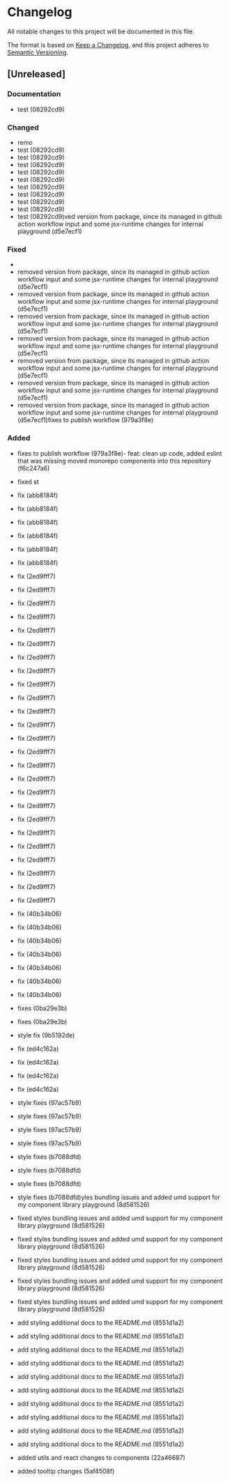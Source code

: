 # Changelog

All notable changes to this project will be documented in this file.

The format is based on [Keep a Changelog](https://keepachangelog.com/en/1.0.0/),
and this project adheres to [Semantic Versioning](https://semver.org/spec/v2.0.0.html).

## [Unreleased]


### Documentation

- test (08292cd9)

### Changed

- remo
- test (08292cd9)
- test (08292cd9)
- test (08292cd9)
- test (08292cd9)
- test (08292cd9)
- test (08292cd9)
- test (08292cd9)
- test (08292cd9)
- test (08292cd9)
- test (08292cd9)ved version from package, since its managed in github action workflow input and some jsx-runtime changes for internal playground (d5e7ecf1)

### Fixed

- 
- removed version from package, since its managed in github action workflow input and some jsx-runtime changes for internal playground (d5e7ecf1)
- removed version from package, since its managed in github action workflow input and some jsx-runtime changes for internal playground (d5e7ecf1)
- removed version from package, since its managed in github action workflow input and some jsx-runtime changes for internal playground (d5e7ecf1)
- removed version from package, since its managed in github action workflow input and some jsx-runtime changes for internal playground (d5e7ecf1)
- removed version from package, since its managed in github action workflow input and some jsx-runtime changes for internal playground (d5e7ecf1)
- removed version from package, since its managed in github action workflow input and some jsx-runtime changes for internal playground (d5e7ecf1)
- removed version from package, since its managed in github action workflow input and some jsx-runtime changes for internal playground (d5e7ecf1)fixes to publish workflow (979a3f8e)

### Added

- fixes to publish workflow (979a3f8e)- feat: clean up code, added eslint that was missing moved monorepo components into this repository (f6c247a6)

- fixed st
- fix (abb8184f)
- fix (abb8184f)
- fix (abb8184f)
- fix (abb8184f)
- fix (abb8184f)
- fix (abb8184f)
- fix (2ed9fff7)
- fix (2ed9fff7)
- fix (2ed9fff7)
- fix (2ed9fff7)
- fix (2ed9fff7)
- fix (2ed9fff7)
- fix (2ed9fff7)
- fix (2ed9fff7)
- fix (2ed9fff7)
- fix (2ed9fff7)
- fix (2ed9fff7)
- fix (2ed9fff7)
- fix (2ed9fff7)
- fix (2ed9fff7)
- fix (2ed9fff7)
- fix (2ed9fff7)
- fix (2ed9fff7)
- fix (2ed9fff7)
- fix (2ed9fff7)
- fix (2ed9fff7)
- fix (2ed9fff7)
- fix (2ed9fff7)
- fix (2ed9fff7)
- fix (2ed9fff7)
- fix (2ed9fff7)
- fix (40b34b06)
- fix (40b34b06)
- fix (40b34b06)
- fix (40b34b06)
- fix (40b34b06)
- fix (40b34b06)
- fix (40b34b06)
- fixes (0ba29e3b)
- fixes (0ba29e3b)
- style fix (9b5192de)
- fix (ed4c162a)
- fix (ed4c162a)
- fix (ed4c162a)
- fix (ed4c162a)
- style fixes (97ac57b9)
- style fixes (97ac57b9)
- style fixes (97ac57b9)
- style fixes (97ac57b9)
- style fixes (b7088dfd)
- style fixes (b7088dfd)
- style fixes (b7088dfd)
- style fixes (b7088dfd)yles bundling issues and added umd support for my component library playground (8d581526)
- fixed styles bundling issues and added umd support for my component library playground (8d581526)
- fixed styles bundling issues and added umd support for my component library playground (8d581526)
- fixed styles bundling issues and added umd support for my component library playground (8d581526)
- fixed styles bundling issues and added umd support for my component library playground (8d581526)
- fixed styles bundling issues and added umd support for my component library playground (8d581526)
- add styling additional docs to the README.md (8551d1a2)
- add styling additional docs to the README.md (8551d1a2)
- add styling additional docs to the README.md (8551d1a2)
- add styling additional docs to the README.md (8551d1a2)
- add styling additional docs to the README.md (8551d1a2)
- add styling additional docs to the README.md (8551d1a2)
- add styling additional docs to the README.md (8551d1a2)
- add styling additional docs to the README.md (8551d1a2)
- add styling additional docs to the README.md (8551d1a2)
- add styling additional docs to the README.md (8551d1a2)
- added utils and react changes to components (22a46687)
- added tooltip changes (5af4508f)
